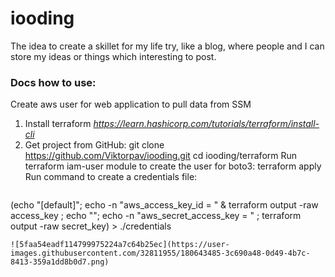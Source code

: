 # iooding

The idea to create a skillet for my life try, like a blog, where people and I can store my ideas or things which interesting to post.

### Docs how to use:

Create aws user for web application to pull data from SSM
1. Install terraform
	*https://learn.hashicorp.com/tutorials/terraform/install-cli*
2. Get project from GitHub:
        git clone https://github.com/Viktorpav/iooding.git
		    cd iooding/terraform
    Run terraform iam-user module to create the user for boto3:
       terraform apply
    Run command to create a credentials file:
	```bash
(echo "[default]"; echo -n "aws_access_key_id = " & terraform output -raw access_key ; echo ""; echo -n "aws_secret_access_key = " ; terraform output -raw secret_key) > ./credentials
```
![5faa54eadf114799975224a7c64b25ec](https://user-images.githubusercontent.com/32811955/180643485-3c690a48-0d49-4b7c-8413-359a1dd8b0d7.png)



